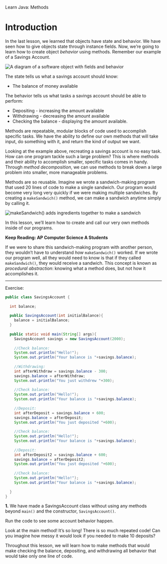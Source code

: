 Learn Java: Methods
# Introduction

In the last lesson, we learned that objects have state and behavior. We have seen how to give objects state through instance fields. Now, we’re going to learn how to create object _behavior_ using methods. Remember our example of a Savings Account.

![A diagram of a software object with fields and behavior](https://content.codecademy.com/courses/learn-java/revised-2019/diagram%20of%20an%20object-02.png)  

The state tells us what a savings account should know:

-   The balance of money available

The behavior tells us what tasks a savings account should be able to perform:

-   Depositing - increasing the amount available
-   Withdrawing - decreasing the amount available
-   Checking the balance - displaying the amount available.

Methods are repeatable, modular blocks of code used to accomplish specific tasks. We have the ability to define our own methods that will take input, do something with it, and return the kind of output we want.

Looking at the example above, recreating a savings account is no easy task. How can one program tackle such a large problem? This is where methods and their ability to accomplish smaller, specific tasks comes in handy. Through _method decomposition_, we can use methods to break down a large problem into smaller, more manageable problems.

Methods are so reusable. Imagine we wrote a sandwich-making program that used 20 lines of code to make a single sandwich. Our program would become very long very quickly if we were making multiple sandwiches. By creating a `makeSandwich()` method, we can make a sandwich anytime simply by calling it.

![makeSandwich() adds ingredients together to make a sandwich](https://content.codecademy.com/courses/learn-java/revised-2019/methods-conceptual.gif)

In this lesson, we’ll learn how to create and call our very own methods inside of our programs.

**Keep Reading: AP Computer Science A Students**

If we were to share this sandwich-making program with another person, they wouldn’t have to understand _how_ `makeSandwich()` worked. If we wrote our program well, all they would need to know is that if they called `makeSandwich()`, they would receive a sandwich. This concept is known as _procedural abstraction_: knowing what a method does, but not how it accomplishes it.

---

Exercise:

```java
public class SavingsAccount {
  
  int balance;
  
  public SavingsAccount(int initialBalance){
    balance = initialBalance;
  }
  
  public static void main(String[] args){
    SavingsAccount savings = new SavingsAccount(2000);
    
    //Check balance:
    System.out.println("Hello!");
    System.out.println("Your balance is "+savings.balance);
    
    //Withdrawing:
    int afterWithdraw = savings.balance - 300;
    savings.balance = afterWithdraw;
    System.out.println("You just withdrew "+300);
    
    //Check balance:
    System.out.println("Hello!");
    System.out.println("Your balance is "+savings.balance);
    
    //Deposit:
    int afterDeposit = savings.balance + 600;
    savings.balance = afterDeposit;
    System.out.println("You just deposited "+600);
    
    //Check balance:
    System.out.println("Hello!");
    System.out.println("Your balance is "+savings.balance);
    
    //Deposit:
    int afterDeposit2 = savings.balance + 600;
    savings.balance = afterDeposit2;
    System.out.println("You just deposited "+600);
    
    //Check balance:
    System.out.println("Hello!");
    System.out.println("Your balance is "+savings.balance);
    
  }       
}
```

**1.** We have made a SavingsAccount class without using any methods beyond `main()` and the constructor, `SavingsAccount()`.

Run the code to see some account behavior happen.

Look at the main method! It’s so long! There is so much repeated code! Can you imagine how messy it would look if you needed to make 10 deposits?

Throughout this lesson, we will learn how to make methods that would make checking the balance, depositing, and withdrawing all behavior that would take only one line of code.
